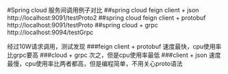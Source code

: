 #Spring cloud 服务间调用例子对比
##spring cloud feign client + json   http://localhost:9091/testProto2
##spring cloud feign client + protobuf http://localhost:9091/testProto
##spring cloud + grpc http://localhost:9094/testGrpc

经过10W请求调用，测试发现
###feign client + protobuf 速度最快，cpu使用率比grpc要高
###cloud + grpc 次之，但是cpu使用率最低
###client + json 速度最慢，cpu使用率比两者都高，但是编程简单，不用关心proto语法